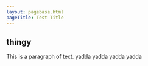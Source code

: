 ```yaml
---
layout: pagebase.html
pageTitle: Test Title
---
```


## thingy

This is a paragraph of text. yadda yadda yadda yadda